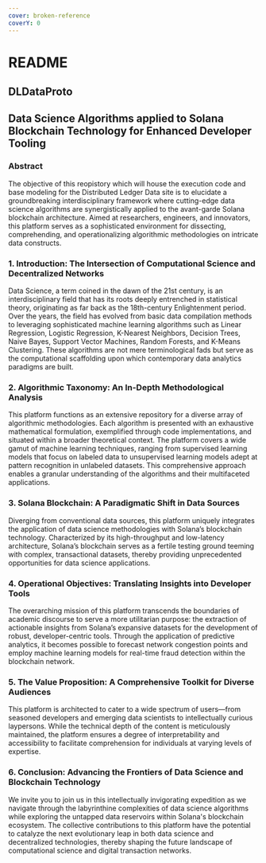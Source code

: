 ```yaml
---
cover: broken-reference
coverY: 0
---
```


# README

## DLDataProto

## Data Science Algorithms applied to Solana Blockchain Technology for Enhanced Developer Tooling

### Abstract

The objective of this reopistory which will house the execution code and base modeling for the Distributed Ledger Data site is to elucidate a groundbreaking interdisciplinary framework where cutting-edge data science algorithms are synergistically applied to the avant-garde Solana blockchain architecture. Aimed at researchers, engineers, and innovators, this platform serves as a sophisticated environment for dissecting, comprehending, and operationalizing algorithmic methodologies on intricate data constructs.

### 1. Introduction: The Intersection of Computational Science and Decentralized Networks

Data Science, a term coined in the dawn of the 21st century, is an interdisciplinary field that has its roots deeply entrenched in statistical theory, originating as far back as the 18th-century Enlightenment period. Over the years, the field has evolved from basic data compilation methods to leveraging sophisticated machine learning algorithms such as Linear Regression, Logistic Regression, K-Nearest Neighbors, Decision Trees, Naive Bayes, Support Vector Machines, Random Forests, and K-Means Clustering. These algorithms are not mere terminological fads but serve as the computational scaffolding upon which contemporary data analytics paradigms are built.

### 2. Algorithmic Taxonomy: An In-Depth Methodological Analysis

This platform functions as an extensive repository for a diverse array of algorithmic methodologies. Each algorithm is presented with an exhaustive mathematical formulation, exemplified through code implementations, and situated within a broader theoretical context. The platform covers a wide gamut of machine learning techniques, ranging from supervised learning models that focus on labeled data to unsupervised learning models adept at pattern recognition in unlabeled datasets. This comprehensive approach enables a granular understanding of the algorithms and their multifaceted applications.

### 3. Solana Blockchain: A Paradigmatic Shift in Data Sources

Diverging from conventional data sources, this platform uniquely integrates the application of data science methodologies with Solana’s blockchain technology. Characterized by its high-throughput and low-latency architecture, Solana’s blockchain serves as a fertile testing ground teeming with complex, transactional datasets, thereby providing unprecedented opportunities for data science applications.

### 4. Operational Objectives: Translating Insights into Developer Tools

The overarching mission of this platform transcends the boundaries of academic discourse to serve a more utilitarian purpose: the extraction of actionable insights from Solana’s expansive datasets for the development of robust, developer-centric tools. Through the application of predictive analytics, it becomes possible to forecast network congestion points and employ machine learning models for real-time fraud detection within the blockchain network.

### 5. The Value Proposition: A Comprehensive Toolkit for Diverse Audiences

This platform is architected to cater to a wide spectrum of users—from seasoned developers and emerging data scientists to intellectually curious laypersons. While the technical depth of the content is meticulously maintained, the platform ensures a degree of interpretability and accessibility to facilitate comprehension for individuals at varying levels of expertise.

### 6. Conclusion: Advancing the Frontiers of Data Science and Blockchain Technology

We invite you to join us in this intellectually invigorating expedition as we navigate through the labyrinthine complexities of data science algorithms while exploring the untapped data reservoirs within Solana's blockchain ecosystem. The collective contributions to this platform have the potential to catalyze the next evolutionary leap in both data science and decentralized technologies, thereby shaping the future landscape of computational science and digital transaction networks.
